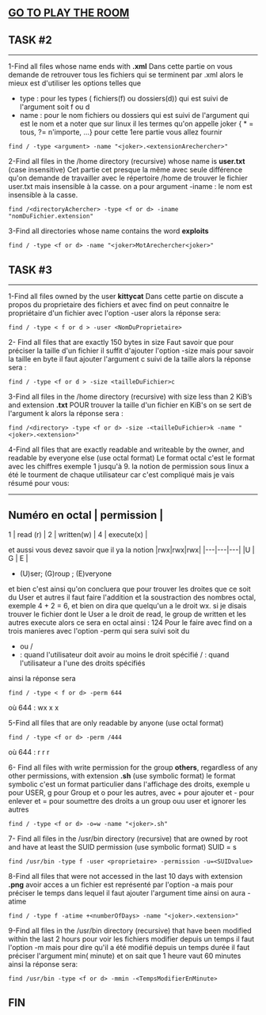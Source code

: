 ## <a href="tryhackme.com/room/thefindcommand">GO TO PLAY THE ROOM</a>

## TASK #2
_____________
1-Find all files whose name ends with **.xml**
Dans cette partie on vous demande de retrouver tous les fichiers qui se terminent par .xml alors
le mieux est d'utiliser les options telles que
- type : pour les types ( fichiers(f) ou dossiers(d)) 
    qui est suivi de l'argument soit f ou d
- name : pour le nom fichiers ou dossiers
    qui est suivi de l'argument qui est le nom et a noter que sur linux il les termes qu'on appelle joker { * = tous, ?= n'importe, ...}
 pour cette 1ere partie vous allez fournir
``` 
find / -type <argument> -name "<joker>.<extensionArechercher>"
``` 
2-Find all files in the /home directory (recursive) whose name is **user.txt** (case insensitive)
Cet partie cet presque la même avec seule différence qu'on demande de travailler avec le répertoire
/home de trouver le fichier user.txt mais insensible à la casse.
on a pour argument -iname : le nom est insensible à la casse.
```
find /<directoryAchercher> -type <f or d> -iname "nomDuFichier.extension"
```
3-Find all directories whose name contains the word **exploits**
```
find / -type <f or d> -name "<joker>MotArechercher<joker>"
```

## TASK #3
___________
1-Find all files owned by the user **kittycat**
Dans cette partie on discute a propos du proprietaire des fichiers et avec find on peut connaitre
le propriétaire d'un fichier avec l'option -user alors la réponse sera:
```
find / -type < f or d > -user <NomDuProprietaire>
```
2- Find all files that are exactly 150 bytes in size
Faut savoir que pour préciser la taille d'un fichier il suffit d'ajouter l'option
-size mais pour savoir la taille en byte il faut ajouter l'argument c suivi de la taille alors la
réponse sera :
```
find / -type <f or d > -size <tailleDuFichier>c
```
3-Find all files in the /home directory (recursive) with size less than 2 KiB’s and extension **.txt**
POUR trouver la taille d'un fichier en KiB's on se sert de l'argument k alors la réponse sera :
```
find /<directory> -type <f or d> -size -<tailleDuFichier>k -name "<joker>.<extension>"
```
4-Find all files that are exactly readable and writeable by the owner, and readable by everyone else (use octal format)
Le format octal c'est le format avec les chiffres exemple 1 jusqu'à 9. la notion de permission sous linux
a été le tourment de chaque utilisateur car c'est compliqué mais je vais résumé pour vous:
___________________________________
Numéro en octal | permission       |
-----------------------------------
1               |   read (r)       |
2               |  written(w)      |
4               |   execute(x)     |

et aussi vous devez savoir que il ya la notion
|rwx|rwx|rwx|
|---|---|---|
|U  | G | E |

- (U)ser; (G)roup ; (E)veryone

et bien c'est ainsi qu'on concluera que pour trouver les droites que ce soit
du User et autres il faut faire l'addition et la soustraction des nombres octal, exemple
4 + 2 = 6, et bien on dira que quelqu'un a le droit wx. si je disais trouver
le fichier dont le User a le droit de read, le group de written et les autres execute alors ce sera en octal
ainsi : 124
Pour le faire avec find on a trois manieres avec l'option -perm qui sera suivi soit du
- ou /
- : quand l'utilisateur doit avoir au moins le droit spécifié
/ : quand l'utilisateur a l'une des droits spécifiés

ainsi la réponse sera 
```
find / -type < f or d> -perm 644
```
où 644 : wx x x

5-Find all files that are only readable by anyone (use octal format)
```
find / -type <f or d> -perm /444
```
où 644 : r r r

6- Find all files with write permission for the group **others**, regardless of any other permissions, with extension **.sh** (use symbolic format)
le format symbolic c'est un format particulier dans l'affichage des droits, exemple
u pour USER, g pour Group et o pour les autres, avec + pour ajouter et - pour enlever et = pour soumettre
des droits a un group ouu user et ignorer les autres
```
find / -type <f or d> -o=w -name "<joker>.sh"
```
7- Find all files in the /usr/bin directory (recursive) that are owned by root and have at least the SUID permission (use symbolic format)
SUID = s 
```
find /usr/bin -type f -user <proprietaire> -permission -u=<SUIDvalue>
```
8-Find all files that were not accessed in the last 10 days with extension **.png**
avoir acces a un fichier est représenté par l'option -a mais pour préciser le temps dans lequel
il faut ajouter l'argument time ainsi on aura -atime
```
find / -type f -atime +<numberOfDays> -name "<joker>.<extension>"
```
9-Find all files in the /usr/bin directory (recursive) that have been modified within the last 2 hours
pour voir les fichiers modifier depuis un temps il faut l'option -m mais pour dire qu'il a été modifié depuis un temps durée il faut préciser l'argument min( minute) et on sait que 1 heure vaut 60 minutes ainsi la réponse sera:

```
find /usr/bin -type <f or d> -mmin -<TempsModifierEnMinute>
```


## FIN
